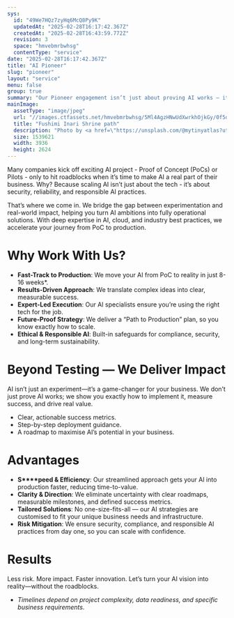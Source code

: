 ```yaml
---
sys:
  id: "49We7HQz7zyHq6McQ8Py9K"
  updatedAt: "2025-02-28T16:17:42.367Z"
  createdAt: "2025-02-28T16:43:59.772Z"
  revision: 3
  space: "hmvebmrbwhsg"
  contentType: "service"
date: "2025-02-28T16:17:42.367Z"
title: "AI Pioneer"
slug: "pioneer"
layout: "service"
menu: false
group: true
summary: "Our Pioneer engagement isn’t just about proving AI works — it’s about unlocking its full potential for your unique business challenges. With deep expertise in AI and real-world industry applications, we move beyond theory to deliver measurable, impactful results. We help you turn AI possibilities into real business value—faster and smarter.\n"
mainImage:
  assetType: "image/jpeg"
  url: "//images.ctfassets.net/hmvebmrbwhsg/5Ml4AgzHNwUdXwrkhOjkGy/0f5dc8c276d23e6f8bcad68e087a9abe/lin-mei-NYyCqdBOKwc-unsplash.jpg"
  title: "Fushimi Inari Shrine path"
  description: "Photo by <a href=\"https://unsplash.com/@mytinyatlas?utm_content=creditCopyText&utm_medium=referral&utm_source=unsplash\">Lin Mei</a> on <a href=\"https://unsplash.com/photos/gray-pathway-between-red-and-black-wooden-pillar-NYyCqdBOKwc?utm_content=creditCopyText&utm_medium=referral&utm_source=unsplash\">Unsplash</a>\n      "
  size: 1539621
  width: 3936
  height: 2624
---
```


Many companies kick off exciting AI project - Proof of Concept (PoCs) or Pilots - only to hit roadblocks when it’s time to make AI a real part of their business. Why? Because scaling AI isn’t just about the tech - it’s about security, reliability, and responsible AI practices.

That’s where we come in. We bridge the gap between experimentation and real-world impact, helping you turn AI ambitions into fully operational solutions. With deep expertise in AI, cloud, and industry best practices, we accelerate your journey from PoC to production.

# Why Work With Us?

- **Fast-Track to Production**: We move your AI from PoC to reality in just 8-16 weeks*.
- **Results-Driven Approach**: We translate complex ideas into clear, measurable success.
- **Expert-Led Execution**: Our AI specialists ensure you’re using the right tech for the job.
- **Future-Proof Strategy**: We deliver a “Path to Production” plan, so you know exactly how to scale.
- **Ethical & Responsible AI**: Built-in safeguards for compliance, security, and long-term sustainability.

# Beyond Testing — We Deliver Impact

AI isn’t just an experiment—it’s a game-changer for your business. We don’t just prove AI works; we show you exactly how to implement it, measure success, and drive real value.

- Clear, actionable success metrics.
- Step-by-step deployment guidance.
- A roadmap to maximise AI’s potential in your business.

# Advantages

- **S****peed & Efficiency**: Our streamlined approach gets your AI into production faster, reducing time-to-value.
- **Clarity & Direction**: We eliminate uncertainty with clear roadmaps, measurable milestones, and defined success metrics.
- **Tailored Solutions**: No one-size-fits-all — our AI strategies are customised to fit your unique business needs and infrastructure.
- **Risk Mitigation**: We ensure security, compliance, and responsible AI practices from day one, so you can scale with confidence.

# Results

Less risk. More impact. Faster innovation. Let’s turn your AI vision into reality—without the roadblocks.

* _Timelines depend on project complexity, data readiness, and specific business requirements._

